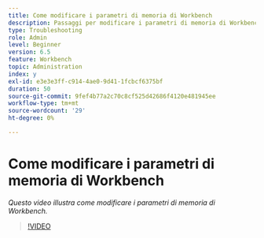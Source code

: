 ```yaml
---
title: Come modificare i parametri di memoria di Workbench
description: Passaggi per modificare i parametri di memoria di Workbench
type: Troubleshooting
role: Admin
level: Beginner
version: 6.5
feature: Workbench
topic: Administration
index: y
exl-id: e3e3e3ff-c914-4ae0-9d41-1fcbcf6375bf
duration: 50
source-git-commit: 9fef4b77a2c70c8cf525d42686f4120e481945ee
workflow-type: tm+mt
source-wordcount: '29'
ht-degree: 0%

---
```


# Come modificare i parametri di memoria di Workbench

*Questo video illustra come modificare i parametri di memoria di Workbench.*

>[!VIDEO](https://video.tv.adobe.com/v/335509?quality=12&learn=on)

